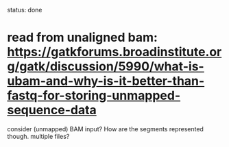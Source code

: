 status: done
# read from unaligned bam: https://gatkforums.broadinstitute.org/gatk/discussion/5990/what-is-ubam-and-why-is-it-better-than-fastq-for-storing-unmapped-sequence-data

consider (unmapped) BAM input?
How are the segments represented though.
multiple files?
